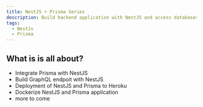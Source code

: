 ```yaml
---
title: NestJS + Prisma Series
description: Build backend application with NestJS and access databases via Prisma
tags:
  - NestJs
  - Prisma
---
```


## What is is all about?

- Integrate Prisma with NestJS
- Build GraphQL endpoit with NestJS
- Deployment of NestJS and Prisma to Heroku
- Dockerize NestJS and Prisma application
- more to come

